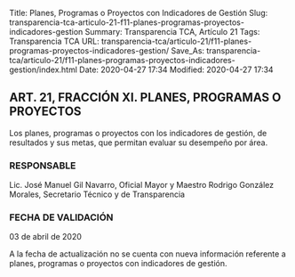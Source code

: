Title: Planes, Programas o Proyectos con Indicadores de Gestión
Slug: transparencia-tca-articulo-21-f11-planes-programas-proyectos-indicadores-gestion
Summary: Transparencia TCA, Artículo 21
Tags: Transparencia TCA
URL: transparencia-tca/articulo-21/f11-planes-programas-proyectos-indicadores-gestion/
Save_As: transparencia-tca/articulo-21/f11-planes-programas-proyectos-indicadores-gestion/index.html
Date: 2020-04-27 17:34
Modified: 2020-04-27 17:34


## ART. 21, FRACCIÓN XI. PLANES, PROGRAMAS O PROYECTOS

Los planes, programas o proyectos con los indicadores de gestión, de resultados y sus metas, que permitan evaluar su desempeño por área.


### RESPONSABLE

Lic. José Manuel Gil Navarro, Oficial Mayor y Maestro Rodrigo González Morales, Secretario Técnico y de Transparencia


### FECHA DE VALIDACIÓN

03 de abril de 2020


A la fecha de actualización no se cuenta con nueva información referente a  planes, programas o proyectos con indicadores de gestión.



